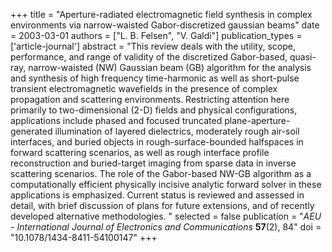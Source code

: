 +++
title = "Aperture-radiated electromagnetic field synthesis in complex environments via narrow-waisted Gabor-discretized gaussian beams"
date = 2003-03-01
authors = ["L. B. Felsen", "V. Galdi"]
publication_types = ['article-journal']
abstract = "This review deals with the utility, scope, performance, and range of validity of the discretized Gabor-based, quasi-ray, narrow-waisted (NW) Gaussian beam (GB) algorithm for the analysis and synthesis of high frequency time-harmonic as well as short-pulse transient electromagnetic wavefields in the presence of complex propagation and scattering environments. Restricting attention here primarily to two-dimensional (2-D) fields and physical configurations, applications include phased and focused truncated plane-aperture-generated illumination of layered dielectrics, moderately rough air-soil interfaces, and buried objects in rough-surface-bounded halfspaces in forward scattering scenarios, as well as rough interface profile reconstruction and buried-target imaging from sparse data in inverse scattering scenarios. The role of the Gabor-based NW-GB algorithm as a computationally efficient physically incisive analytic forward solver in these applications is emphasized. Current status is reviewed and assessed in detail, with brief discussion of plans for future extensions, and of recently developed alternative methodologies. "
selected = false
publication = "*AEU - International Journal of Electronics and Communications* **57**(2), 84"
doi = "10.1078/1434-8411-54100147"
+++
